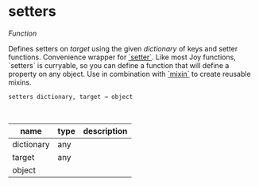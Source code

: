 # setters

_Function_

Defines setters on _target_ using the given _dictionary_ of keys and setter functions. Convenience wrapper for [&#x60;setter&#x60;](#setter). Like most Joy functions, &#x60;setters&#x60; is curryable, so you can define a function that will define a property on any object. Use in combination with [&#x60;mixin&#x60;](#mixin) to create reusable mixins.

<pre><code>setters dictionary, target &rarr; object</code></pre>
<br>

| name | type | description |
|------|------|-------------|
|dictionary|any||
|target|any||
|object|||


